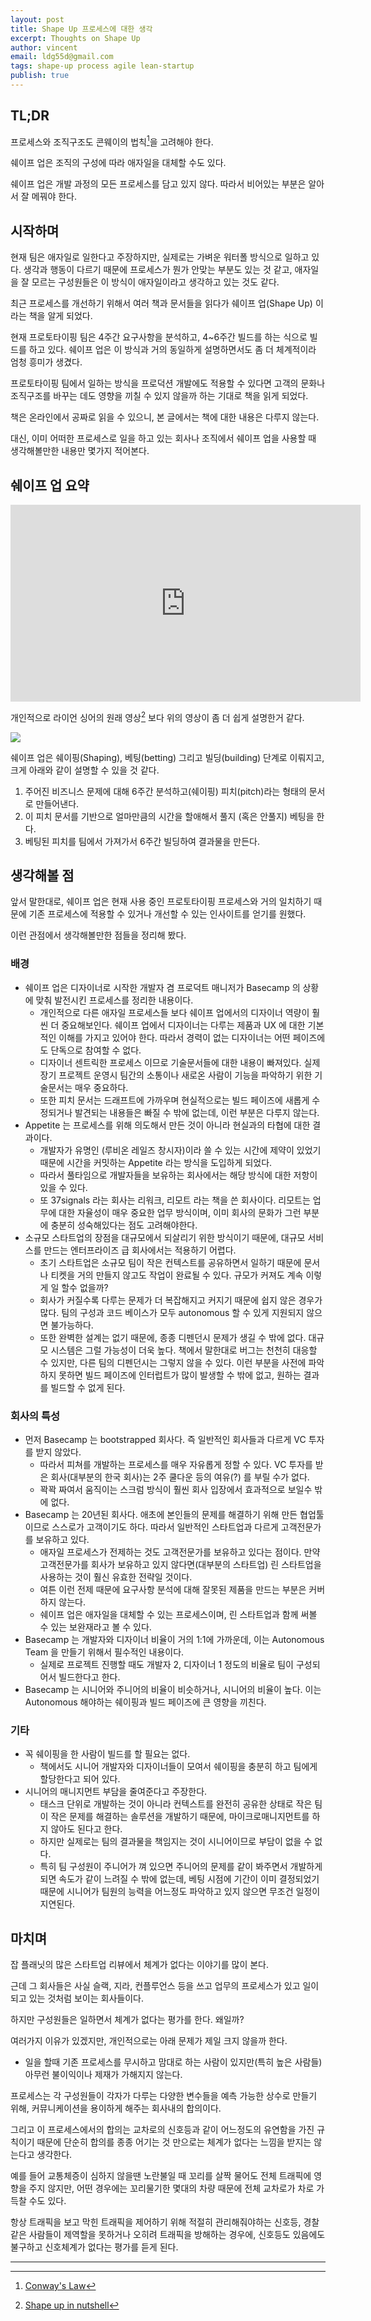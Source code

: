 ```yaml
---
layout: post
title: Shape Up 프로세스에 대한 생각
excerpt: Thoughts on Shape Up
author: vincent
email: ldg55d@gmail.com
tags: shape-up process agile lean-startup
publish: true
---
```


## TL;DR

프로세스와 조직구조도 콘웨이의 법칙[^1]을 고려해야 한다.

쉐이프 업은 조직의 구성에 따라 애자일을 대체할 수도 있다.

쉐이프 업은 개발 과정의 모든 프로세스를 담고 있지 않다. 따라서 비어있는 부분은 알아서 잘 메꿔야 한다.

## 시작하며

현재 팀은 애자일로 일한다고 주장하지만, 실제로는 가벼운 워터폴 방식으로 일하고 있다. 생각과 행동이 다르기 때문에 프로세스가 뭔가 안맞는 부분도 있는 것 같고, 애자일을 잘 모르는 구성원들은 이 방식이 애자일이라고 생각하고 있는 것도 같다.

최근 프로세스를 개선하기 위해서 여러 책과 문서들을 읽다가 쉐이프 업(Shape Up) 이라는 책을 알게 되었다.

현재 프로토타이핑 팀은 4주간 요구사항을 분석하고, 4~6주간 빌드를 하는 식으로 빌드를 하고 있다.
쉐이프 업은 이 방식과 거의 동일하게 설명하면서도 좀 더 체계적이라 엄청 흥미가 생겼다.

프로토타이핑 팀에서 일하는 방식을 프로덕션 개발에도 적용할 수 있다면 고객의 문화나 조직구조를 바꾸는 데도 영향을 끼칠 수 있지 않을까 하는 기대로 책을 읽게 되었다.

책은 온라인에서 공짜로 읽을 수 있으니, 본 글에서는 책에 대한 내용은 다루지 않는다.

대신, 이미 어떠한 프로세스로 일을 하고 있는 회사나 조직에서 쉐이프 업을 사용할 때 생각해볼만한 내용만 몇가지 적어본다.

## 쉐이프 업 요약

<iframe width="560" height="315" src="https://www.youtube.com/embed/ns_i03epYD8" title="YouTube video player" frameborder="0" allow="accelerometer; autoplay; clipboard-write; encrypted-media; gyroscope; picture-in-picture; web-share" allowfullscreen></iframe>

개인적으로 라이언 싱어의 원래 영상[^2] 보다 위의 영상이 좀 더 쉽게 설명한거 같다.

<img src="https://www.prodify.group/hs-fs/hubfs/Basecamp%20Shape%20Up%20dual%20track%20process.png?width=3032&name=Basecamp%20Shape%20Up%20dual%20track%20process.png" />

쉐이프 업은 쉐이핑(Shaping), 베팅(betting) 그리고 빌딩(building) 단계로 이뤄지고, 크게 아래와 같이 설명할 수 있을 것 같다.

1. 주어진 비즈니스 문제에 대해 6주간 분석하고(쉐이핑) 피치(pitch)라는 형태의 문서로 만들어낸다.
2. 이 피치 문서를 기반으로 얼마만큼의 시간을 할애해서 풀지 (혹은 안풀지) 베팅을 한다.
3. 베팅된 피치를 팀에서 가져가서 6주간 빌딩하여 결과물을 만든다.

## 생각해볼 점

앞서 말한대로, 쉐이프 업은 현재 사용 중인 프로토타이핑 프로세스와 거의 일치하기 때문에 기존 프로세스에 적용할 수 있거나 개선할 수 있는 인사이트를 얻기를 원했다.

이런 관점에서 생각해볼만한 점들을 정리해 봤다.

### 배경

- 쉐이프 업은 디자이너로 시작한 개발자 겸 프로덕트 매니저가 Basecamp 의 상황에 맞춰 발전시킨 프로세스를 정리한 내용이다.
  - 개인적으로 다른 애자일 프로세스들 보다 쉐이프 업에서의 디자이너 역량이 훨씬 더 중요해보인다. 쉐이프 업에서 디자이너는 다루는 제품과 UX 에 대한 기본적인 이해를 가지고 있어야 한다. 따라서 경력이 없는 디자이너는 어떤 페이즈에도 단독으로 참여할 수 없다.
  - 디자이너 센트릭한 프로세스 이므로 기술문서들에 대한 내용이 빠져있다. 실제 장기 프로젝트 운영시 팀간의 소통이나 새로온 사람이 기능을 파악하기 위한 기술문서는 매우 중요하다.
  - 또한 피치 문서는 드래프트에 가까우며 현실적으로는 빌드 페이즈에 새롭게 수정되거나 발견되는 내용들은 빠질 수 밖에 없는데, 이런 부분은 다루지 않는다.
- Appetite 는 프로세스를 위해 의도해서 만든 것이 아니라 현실과의 타협에 대한 결과이다.
  - 개발자가 유명인 (루비온 레일즈 창시자)이라 쓸 수 있는 시간에 제약이 있었기 때문에 시간을 커밋하는 Appetite 라는 방식을 도입하게 되었다.
  - 따라서 풀타임으로 개발자들을 보유하는 회사에서는 해당 방식에 대한 저항이 있을 수 있다.
  - 또 37signals 라는 회사는 리워크, 리모트 라는 책을 쓴 회사이다. 리모트는 업무에 대한 자율성이 매우 중요한 업무 방식이며, 이미 회사의 문화가 그런 부분에 충분히 성숙해있다는 점도 고려해야한다.
- 소규모 스타트업의 장점을 대규모에서 되살리기 위한 방식이기 때문에, 대규모 서비스를 만드는 엔터프라이즈 급 회사에서는 적용하기 어렵다.
  - 초기 스타트업은 소규모 팀이 작은 컨텍스트를 공유하면서 일하기 때문에 문서나 티켓을 거의 만들지 않고도 작업이 완료될 수 있다. 규모가 커져도 계속 이렇게 일 할수 없을까?
  - 회사가 커질수록 다루는 문제가 더 복잡해지고 커지기 때문에 쉽지 않은 경우가 많다. 팀의 구성과 코드 베이스가 모두 autonomous 할 수 있게 지원되지 않으면 불가능하다.
  - 또한 완벽한 설계는 없기 때문에, 종종 디펜던시 문제가 생길 수 밖에 없다. 대규모 시스템은 그럴 가능성이 더욱 높다. 책에서 말한대로 버그는 천천히 대응할 수 있지만, 다른 팀의 디펜던시는 그렇지 않을 수 있다. 이런 부분을 사전에 파악하지 못하면 빌드 페이즈에 인터럽트가 많이 발생할 수 밖에 없고, 원하는 결과를 빌드할 수 없게 된다.

### 회사의 특성

- 먼저 Basecamp 는 bootstrapped 회사다. 즉 일반적인 회사들과 다르게 VC 투자를 받지 않았다.
  - 따라서 피쳐를 개발하는 프로세스를 매우 자유롭게 정할 수 있다. VC 투자를 받은 회사(대부분의 한국 회사)는 2주 쿨다운 등의 여유(?) 를 부릴 수가 없다.
  - 꽉꽉 짜여서 움직이는 스크럼 방식이 훨씬 회사 입장에서 효과적으로 보일수 밖에 없다.
- Basecamp 는 20년된 회사다. 애초에 본인들의 문제를 해결하기 위해 만든 협업툴이므로 스스로가 고객이기도 하다. 따라서 일반적인 스타트업과 다르게 고객전문가를 보유하고 있다.
  - 애자일 프로세스가 전제하는 것도 고객전문가를 보유하고 있다는 점이다. 만약 고객전문가를 회사가 보유하고 있지 않다면(대부분의 스타트업) 린 스타트업을 사용하는 것이 훨신 유효한 전략일 것이다.
  - 여튼 이런 전제 때문에 요구사항 분석에 대해 잘못된 제품을 만드는 부분은 커버하지 않는다.
  - 쉐이프 업은 애자일을 대체할 수 있는 프로세스이며, 린 스타트업과 함께 써볼 수 있는 보완재라고 볼 수 있다.
- Basecamp 는 개발자와 디자이너 비율이 거의 1:1에 가까운데, 이는 Autonomous Team 을 만들기 위해서 필수적인 내용이다.
  - 실제로 프로젝트 진행할 때도 개발자 2, 디자이너 1 정도의 비율로 팀이 구성되어서 빌드한다고 한다.
- Basecamp 는 시니어와 주니어의 비율이 비슷하거나, 시니어의 비율이 높다. 이는 Autonomous 해야하는 쉐이핑과 빌드 페이즈에 큰 영향을 끼친다.

### 기타

- 꼭 쉐이핑을 한 사람이 빌드를 할 필요는 없다.
  - 책에서도 시니어 개발자와 디자이너들이 모여서 쉐이핑을 충분히 하고 팀에게 할당한다고 되어 있다.
- 시니어의 매니지먼트 부담을 줄여준다고 주장한다.
  - 태스크 단위로 개발하는 것이 아니라 컨텍스트를 완전히 공유한 상태로 작은 팀이 작은 문제를 해결하는 솔루션을 개발하기 때문에, 마이크로매니지먼트를 하지 않아도 된다고 한다.
  - 하지만 실제로는 팀의 결과물을 책임지는 것이 시니어이므로 부담이 없을 수 없다.
  - 특히 팀 구성원이 주니어가 껴 있으면 주니어의 문제를 같이 봐주면서 개발하게 되면 속도가 같이 느려질 수 밖에 없는데, 베팅 시점에 기간이 이미 결정되었기 때문에 시니어가 팀원의 능력을 어느정도 파악하고 있지 않으면 무조건 일정이 지연된다.

## 마치며

잡 플래닛의 많은 스타트업 리뷰에서 체계가 없다는 이야기를 많이 본다.

근데 그 회사들은 사실 슬랙, 지라, 컨플루언스 등을 쓰고 업무의 프로세스가 있고 일이 되고 있는 것처럼 보이는 회사들이다.

하지만 구성원들은 일하면서 체계가 없다는 평가를 한다. 왜일까?

여러가지 이유가 있겠지만, 개인적으로는 아래 문제가 제일 크지 않을까 한다.

- 일을 할때 기존 프로세스를 무시하고 맘대로 하는 사람이 있지만(특히 높은 사람들) 아무런 불이익이나 제재가 가해지지 않는다.

프로세스는 각 구성원들이 각자가 다루는 다양한 변수들을 예측 가능한 상수로 만들기 위해, 커뮤니케이션을 용이하게 해주는 회사내의 합의이다.

그리고 이 프로세스에서의 합의는 교차로의 신호등과 같이 어느정도의 유연함을 가진 규칙이기 때문에 단순히 합의를 종종 어기는 것 만으로는 체계가 없다는 느낌을 받지는 않는다고 생각한다.

예를 들어 교통체증이 심하지 않을땐 노란불일 때 꼬리를 살짝 물어도 전체 트래픽에 영향을 주지 않지만, 어떤 경우에는 꼬리물기한 몇대의 차량 때문에 전체 교차로가 차로 가득찰 수도 있다.

항상 트래픽을 보고 막힌 트래픽을 제어하기 위해 적절히 관리해줘야하는 신호등, 경찰 같은 사람들이 제역할을 못하거나 오히려 트래픽을 방해하는 경우에, 신호등도 있음에도 불구하고 신호체계가 없다는 평가를 듣게 된다.

---

[^1]: [Conway's Law](https://en.wikipedia.org/wiki/Conway%27s_law)
[^2]: [Shape up in nutshell](https://www.youtube.com/watch?v=h_8M23wVjXk)
